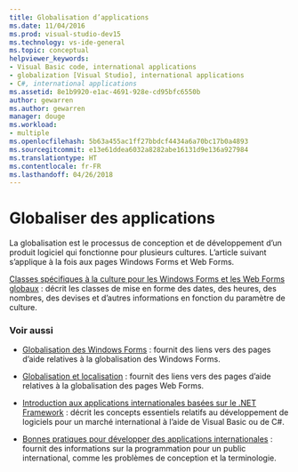 ```yaml
---
title: Globalisation d’applications
ms.date: 11/04/2016
ms.prod: visual-studio-dev15
ms.technology: vs-ide-general
ms.topic: conceptual
helpviewer_keywords:
- Visual Basic code, international applications
- globalization [Visual Studio], international applications
- C#, international applications
ms.assetid: 8e1b9920-e1ac-4691-928e-cd95bfc6550b
author: gewarren
ms.author: gewarren
manager: douge
ms.workload:
- multiple
ms.openlocfilehash: 5b63a455ac1ff27bbdcf4434a6a70bc17b0a4893
ms.sourcegitcommit: e13e61ddea6032a8282abe16131d9e136a927984
ms.translationtype: HT
ms.contentlocale: fr-FR
ms.lasthandoff: 04/26/2018
---
```

# <a name="globalize-applications"></a>Globaliser des applications

La globalisation est le processus de conception et de développement d’un produit logiciel qui fonctionne pour plusieurs cultures. L’article suivant s’applique à la fois aux pages Windows Forms et Web Forms.

 [Classes spécifiques à la culture pour les Windows Forms et les Web Forms globaux](../ide/culture-specific-classes-for-global-windows-forms-and-web-forms.md) : décrit les classes de mise en forme des dates, des heures, des nombres, des devises et d’autres informations en fonction du paramètre de culture.

### <a name="see-also"></a>Voir aussi

- [Globalisation des Windows Forms](/dotnet/framework/winforms/advanced/globalizing-windows-forms) : fournit des liens vers des pages d’aide relatives à la globalisation des Windows Forms.

- [Globalisation et localisation](http://msdn.microsoft.com/Library/8ef3838e-9d05-4236-9dd0-ceecff9df80d) : fournit des liens vers des pages d’aide relatives à la globalisation des pages Web Forms.

- [Introduction aux applications internationales basées sur le .NET Framework](../ide/introduction-to-international-applications-based-on-the-dotnet-framework.md) : décrit les concepts essentiels relatifs au développement de logiciels pour un marché international à l’aide de Visual Basic ou de C#.

- [Bonnes pratiques pour développer des applications internationales](http://msdn.microsoft.com/Library/f08169c7-aad8-4ec3-9a21-9ebd3b89986c) : fournit des informations sur la programmation pour un public international, comme les problèmes de conception et la terminologie.